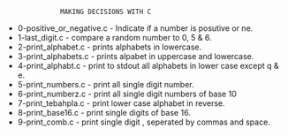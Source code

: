                   MAKING DECISIONS WITH C
 * 0-positive_or_negative.c - Indicate if a number is posutive or ne.
 * 1-last_digit.c - compare a random number to 0, 5 & 6.
 * 2-print_alphabet.c - prints alphabets in lowercase.
 * 3-print_alphabets.c - prints alpabet in uppercase and lowercase.
 * 4-print_alphabt.c - print to stdout  all alphabets in lower case except q & e.
 * 5-print_numbers.c - print all single digit number.
 * 6-print_numberz.c - print all single digit numbers of base 10
 * 7-print_tebahpla.c - print lower case alphabet in reverse.
 * 8-print_base16.c - print single digits of base 16.
 * 9-print_comb.c - print single digit , seperated by commas and space.
